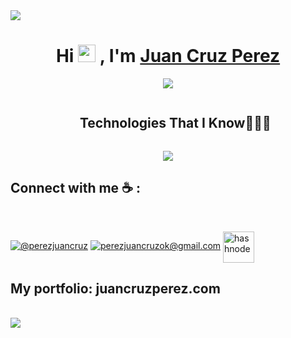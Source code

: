<img src="https://user-images.githubusercontent.com/73097560/115834477-dbab4500-a447-11eb-908a-139a6edaec5c.gif">

<h1 align="center">Hi <img src="https://media.giphy.com/media/hvRJCLFzcasrR4ia7z/giphy.gif" width="28">
, I'm <a href="https://github.com/juancruzperez12" target="blank">
Juan Cruz Perez</a></h1>


<p align="center">
  <a href="https://github.com/juancruzperez12"><img src="https://readme-typing-svg.herokuapp.com?color=%2336BCF7&center=true&vCenter=true&lines=Welcome+to+my+Github+page;I+am+a+student+of+Information+Systems;Software+Developer"></a>
</p>





<!--h1 without bottom border-->
<div id="user-content-toc">
  <ul align="center">
    <summary><h2 style="display: inline-block">Technologies That I Know👨🏻‍💻</h2></summary>
  </ul>
</div>
<!--tech stack icons-->
<p align="center">
  <a href="https://skillicons.dev">
    <img src="https://skillicons.dev/icons?i=git,github,html,css,js,bootstrap,figma,vscode,discord" />
  </a>
</p>



## Connect with me ☕ :

<br>

[![@perezjuancruz](https://img.icons8.com/fluency/48/000000/linkedin.png "@perezjuancruz")](https://www.linkedin.com/in/perezjuancruz/) 
[![perezjuancruzok@gmail.com](https://img.icons8.com/fluency/48/000000/apple-mail.png "perezjuancruzok@gmail.com")](perezjuancruzok@gmail.com)
<a href="https://1010nishant.hashnode.dev/" target="blank"><img align="center" src="https://user-images.githubusercontent.com/88904952/234982196-562aea17-5532-4550-8c08-1c7cb994a541.png" alt="hashnode" height="50" width="50" /></a>

## My portfolio: juancruzperez.com

<br>

<img src="https://user-images.githubusercontent.com/73097560/115834477-dbab4500-a447-11eb-908a-139a6edaec5c.gif">



<!-- recursos
https://github.com/durgeshsamariya/awesome-github-profile-readme-templates/blob/master/templates/AnushkaWijegoonawardana97.md
https://github.com/durgeshsamariya/awesome-github-profile-readme-templates/blob/master/templates/100rabhcsmc.md
https://github.com/durgeshsamariya/awesome-github-profile-readme-templates/blob/master/templates/1010nishant.md

https://github.com/durgeshsamariya/awesome-github-profile-readme-templates/blob/master/templates/CodeWhiteWeb.md

-->
